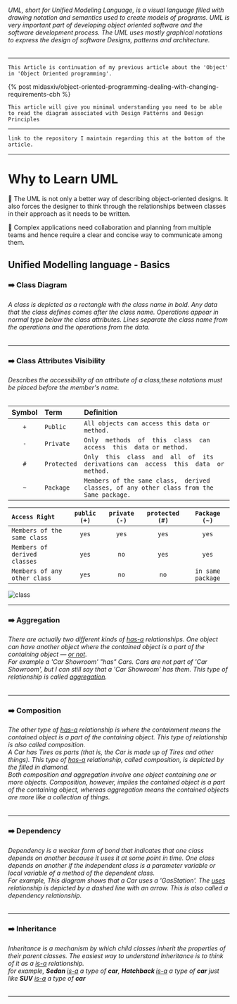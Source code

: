<h6>UML, short for Unified Modeling Language, is a visual language filled with drawing notation and semantics used to create models of programs. UML is very important part of developing object oriented software and the software development process. The UML uses mostly graphical notations to express the design of software Designs, patterns and architecture.</h6>

***

`This Article is continuation of my previous article about the 'Object' in 'Object Oriented programming'.`


{% post midasxiv/object-oriented-programming-dealing-with-changing-requirements-cbh %}

`This article will give you minimal understanding you need to be able to read the diagram associated with Design Patterns and Design Principles`

***

`link to the repository I maintain regarding this at the bottom of the article.`

***

# Why to Learn UML

:small_orange_diamond: The UML is not only a better way of describing object-oriented designs. It also forces the designer to think through the relationships between classes in their approach as it needs to be written.

:small_orange_diamond: Complex applications need collaboration and planning from multiple teams and hence require a clear and concise way to communicate among them.

## Unified Modelling language - Basics

### :arrow_right: Class Diagram

<h6>A class is depicted as a rectangle with the class name in bold. Any data that the class defines comes after the class name. Operations appear in normal type below the class attributes. Lines separate the class name from the operations and the operations from the data.</h6>

***

### :arrow_right: Class Attributes Visibility

<h6>Describes the accessibility of an attribute of a class,these notations must be placed before the member's name.</h6>

| Symbol| Term        | Definition |
| :-:   | :---------- | :--- |
| `+`   | `Public`    | `All objects can access this data or method.`
| `-`   | `Private`   | `Only  methods  of  this  class  can  access  this  data or method.`|
| `#`   | `Protected` | `Only  this  class  and  all  of  its  derivations can  access  this  data  or  method.` |
| `~`   | `Package`   | `Members of the same class,  derived classes, of any other class from the Same package.`|

| `Access Right`|`public (+)`|`private (-)`| `protected (#)`| `Package (~)`  |
| :------------ |:---------: | :-----------: | :-----------: | :-----------: |
| `Members of the same class` | `yes`  |`yes` |	`yes` |	`yes`  |
| `Members of derived classes`| `yes`  |`no`  |	`yes` |	`yes`  |
| `Members of any other class`| `yes`  |`no`  |	`no`  |	`in same package` |


![class](https://user-images.githubusercontent.com/24829816/72670081-b9f82c80-3a52-11ea-91d1-c575ee525f67.png)

***

### :arrow_right: Aggregation

<h6>There are actually  two  different  kinds  of  <u><i>has-a</i></u> relationships. One object can have another object where the contained object is a part of  the containing object — <u>or not</u>.<br>
For example a 'Car Showroom' "has" Cars. Cars are not part of 'Car Showroom', but I can still  say  that a  'Car Showroom'  has  them.  This  type  of  relationship  is  called  <u>aggregation</u>.

</h6>


***


### :arrow_right: Composition

<h6>The  other  type  of <u>has-a</u> relationship  is  where  the  containment  means the contained object is a part of the containing object. This type of relationship is also called composition.<br>
A  Car  has  Tires  as  parts  (that  is,  the  Car  is  made  up  of  Tires  and  other  things).  This  type  of  <u>has-a</u> relationship, called composition, is  depicted  by  the  filled  in  diamond.<br>
Both  composition  and  aggregation  involve  one  object  containing  one  or  more  objects.  Composition,  however,  implies  the  contained  object  is  a  part  of  the  containing  object,  whereas  aggregation  means  the  contained  objects  are  more  like  a  collection  of  things. 
</h6>

***


### :arrow_right: Dependency

<h6>
Dependency is a weaker form of bond that indicates that one class depends on another because it uses it at some point in time. One class depends on another if the independent class is a parameter variable or local variable of a method of the dependent class.<br>
For example, This  diagram shows that a Car uses a 'GasStation'. The <u>uses</u> relationship  is  depicted  by  a  dashed  line  with  an  arrow.  This  is  also  called  a  dependency relationship.
</h6>

***

### :arrow_right: Inheritance

<h6>Inheritance is a mechanism by which child classes inherit the properties of their parent classes. The easiest way to understand Inheritance is to think of it as a <u>is-a</u> relationship.<br>
for example, <b>Sedan</b> <u>is-a</u> a type of <b>car</b>, <b>Hatchback </b> <u>is-a</u> a type of <b>car</b> just like <b>SUV</b> <u>is-a</u> a type of <b>car</b></h6>

***
